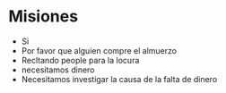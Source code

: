 # Misiones
  
* Si
* Por favor que alguien compre el almuerzo
* Recltando people para la locura
* necesitamos dinero
* Necesitamos investigar la causa de la falta de dinero